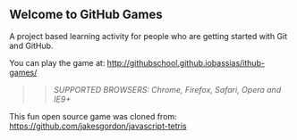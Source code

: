 ## Welcome to GitHub Games

A project based learning activity for people who are getting started with Git and GitHub.

You can play the game at: http://githubschool.github.iobassias/ithub-games/

>> _*SUPPORTED BROWSERS*: Chrome, Firefox, Safari, Opera and IE9+_

This fun open source game was cloned from: https://github.com/jakesgordon/javascript-tetris
